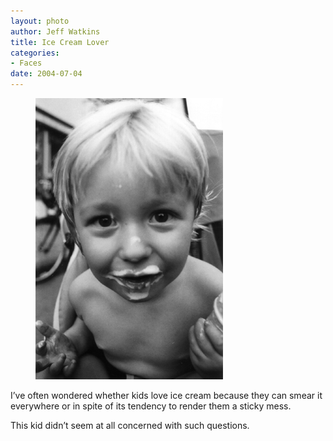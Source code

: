 ```yaml
--- 
layout: photo
author: Jeff Watkins
title: Ice Cream Lover
categories: 
- Faces
date: 2004-07-04
---
```


<figure><img class="photo" src="/photos/saugerties-1.jpg"></figure>

I’ve often wondered whether kids love ice cream because they can smear it
everywhere or in spite of its tendency to render them a sticky mess.

This kid didn’t seem at all concerned with such questions.

